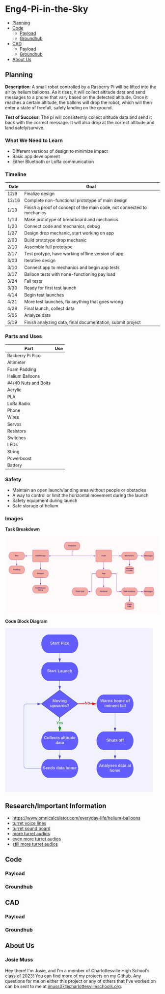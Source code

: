 # Eng4-Pi-in-the-Sky

- [Planning](#Planning)
- [Code](#Code)
  - [Payload](#Payload)
  - [Groundhub](#Groundhub) 
- [CAD](#CAD)
  - [Payload](#Payload)
  - [Groundhub](#Groundhub) 
- [About Us](#About-Us)

## Planning

**Description**: A small robot controlled by a Rasberry Pi will be lifted into the air by helium balloons. As it rises, it will collect altitude data and send messages to a phone that vary based on the detected altitude. Once it reaches a certain altitude, the ballons will drop the robot, which will then enter a state of freefall, safely landing on the ground.

**Test of Success**: The pi will consistently collect altitude data and send it back with the correct message. It will also drop at the correct altitude and land safely/survive.

### What We Need to Learn

- Different versions of design to minimize impact
- Basic app development
- Either Bluetooth or LoRa communication

### Timeline

| Date  | Goal                                                                   |
| ----- | ---------------------------------------------------------------------- |
| 12/9  | Finalize design                                                        |
| 12/16 | Complete non-functional prototype of main design                       |
| 1/13  | Finish a proof of concept of the main code, not connected to mechanics |
| 1/13  | Make prototype of breadboard and mechanics                             |
| 1/20  | Connect code and mechanics, debug                                      |
| 1/27  | Design drop mechanic, start working on app                             |
| 2/03  | Build prototype drop mechanic                                          |
| 2/10  | Assemble full prototype                                                |
| 2/17  | Test protype, have working offline version of app                      |
| 3/03  | Iterative design                                                       |
| 3/10  | Connect app to mechanics and begin app tests                           |
| 3/17  | Balloon tests with none-functioning pay load                           |
| 3/24  | Fall tests                                                             |
| 3/30  | Ready for first test launch                                            |
| 4/14  | Begin test launches                                                    |
| 4/21  | More test launches, fix anything that goes wrong                       |
| 4/28  | Final launch, collect data                                             |
| 5/05  | Analyze data                                                           |
| 5/19  | Finish analyzing data, final documentation, submit project             |


### Parts and Uses

| Part                 | Use |
| -------------------- | --- |
| Rasberry Pi Pico     |     |
| Altimeter            |     |
| Foam Padding         |     |
| Helium Balloons      |     |
| #4/40 Nuts and Bolts |     |
| Acrylic              |     |
| PLA                  |     |
| LoRa Radio           |     |
| Phone                |     |
| Wires                |     |
| Servos               |     |
| Resistors            |     |
| Switches             |     |
| LEDs                 |     |
| String               |     |
| Powerboost           |     |
| Battery              |     |

### Safety

- Maintain an open launch/landing area without people or obstacles
- A way to control or limit the horizontal movement during the launch
- Safety equipment during launch
- Safe storage of helium

### Images

**Task Breakdown**

![task breakdown](https://github.com/jkrosby51/Eng4-Pi-in-the-Sky/blob/main/images/maintaskbreakdown.png)

**Code Block Diagram**

![code block diagram](https://github.com/jkrosby51/Eng4-Pi-in-the-Sky/blob/main/images/Engi4.pi-in-the-sky.code-diagram.png)

## Research/Important Information

- https://www.omnicalculator.com/everyday-life/helium-balloons
- [turret voice lines](https://combineoverwiki.net/wiki/Aperture_Science_Sentry_Turret/Quotes)
- [turret sound board](https://www.portal2sounds.com)
- [more turret audios](https://github.com/sourcesounds/portal/tree/master/sound/npc/turret_floor)
- [even more turret audios](https://github.com/sourcesounds/portal2/tree/master/sound/npc/turret)
- [still more turret audios](https://github.com/sourcesounds/portal2/tree/master/sound/npc/turret_floor)


## Code
### Payload

### Groundhub


## CAD
### Payload

### Groundhub

## About Us

### **Josie Muss**

Hey there! I'm Josie, and I'm a member of Charlottesville High School's class of 2023! You can find more of my projects on my [Github](https://github.com/jmuss07). Any questions for me on either this project or any of others that I've worked on can be sent to me at [jmuss07@charlottesvilleschools.org](mailto:jmuss07@charlottesvilleschools.org).
